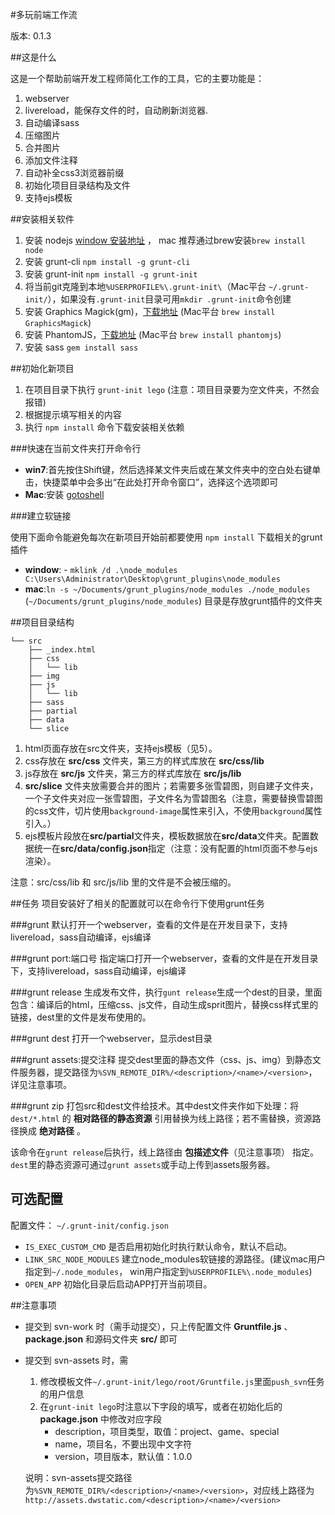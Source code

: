 #多玩前端工作流

版本: 0.1.3

##这是什么

这是一个帮助前端开发工程师简化工作的工具，它的主要功能是：

1. webserver
2. livereload，能保存文件的时，自动刷新浏览器. 
3. 自动编译sass
4. 压缩图片
5. 合并图片
6. 添加文件注释
7. 自动补全css3浏览器前缀
8. 初始化项目目录结构及文件
9. 支持ejs模板

##安装相关软件

1. 安装 nodejs [window 安装地址](http://nodejs.org/) ， mac 推荐通过brew安装```brew install node```
2. 安装 grunt-cli ```npm install -g grunt-cli```
3. 安装 grunt-init ```npm install -g grunt-init```
4. 将当前git克隆到本地```%USERPROFILE%\.grunt-init\```（Mac平台 ```~/.grunt-init/```），如果没有```.grunt-init```目录可用```mkdir .grunt-init```命令创建
5. 安装 Graphics Magick(gm)，[下载地址](http://www.graphicsmagick.org/download.html) (Mac平台 ```brew install GraphicsMagick```)
6. 安装 PhantomJS，[下载地址](http://phantomjs.org/download.html) (Mac平台 ```brew install phantomjs```)
7. 安装 sass ```gem install sass ```

##初始化新项目

1. 在项目目录下执行 ```grunt-init lego``` (注意：项目目录要为空文件夹，不然会报错)
2. 根据提示填写相关的内容
3. 执行 ```npm install``` 命令下载安装相关依赖


###快速在当前文件夹打开命令行

* __win7__:首先按住Shift键，然后选择某文件夹后或在某文件夹中的空白处右键单击，快捷菜单中会多出“在此处打开命令窗口”，选择这个选项即可
* __Mac__:安装 [gotoshell](https://itunes.apple.com/ca/app/go2shell/id445770608?mt=12)


###建立软链接

使用下面命令能避免每次在新项目开始前都要使用 ```npm install``` 下载相关的grunt插件

* __window__: - ```mklink /d .\node_modules C:\Users\Administrator\Desktop\grunt_plugins\node_modules```
* __mac__:```ln -s ~/Documents/grunt_plugins/node_modules ./node_modules``` (```~/Documents/grunt_plugins/node_modules```) 目录是存放grunt插件的文件夹


##项目目录结构
```
└── src
    ├── _index.html
    ├── css
    │   └── lib
    ├── img
    ├── js
    │   └── lib
    ├── sass
    ├── partial
    ├── data
    └── slice
```

1. html页面存放在src文件夹，支持ejs模板（见5）。
2. css存放在 **src/css** 文件夹，第三方的样式库放在 **src/css/lib**
3. js存放在 **src/js** 文件夹，第三方的样式库放在 **src/js/lib**
4. **src/slice** 文件夹放需要合并的图片；若需要多张雪碧图，则自建子文件夹，一个子文件夹对应一张雪碧图，子文件名为雪碧图名（注意，需要替换雪碧图的css文件，切片使用`background-image`属性来引入，不使用`background`属性引入。）
5. ejs模板片段放在**src/partial**文件夹，模板数据放在**src/data**文件夹。配置数据统一在**src/data/config.json**指定（注意：没有配置的html页面不参与ejs渲染）。

注意：src/css/lib 和 src/js/lib 里的文件是不会被压缩的。

##任务
项目安装好了相关的配置就可以在命令行下使用grunt任务

###grunt
默认打开一个webserver，查看的文件是在开发目录下，支持livereload，sass自动编译，ejs编译

###grunt port:端口号
指定端口打开一个webserver，查看的文件是在开发目录下，支持livereload，sass自动编译，ejs编译

###grunt release
生成发布文件，执行```gunt release```生成一个dest的目录，里面包含：编译后的html，压缩css、js文件，自动生成sprit图片，替换css样式里的链接，dest里的文件是发布使用的。

###grunt dest
打开一个webserver，显示dest目录

###grunt assets:提交注释
提交dest里面的静态文件（css、js、img）到静态文件服务器，提交路径为`%SVN_REMOTE_DIR%/<description>/<name>/<version>`，详见注意事项。


###grunt zip
打包src和dest文件给技术。其中dest文件夹作如下处理：将 `dest/*.html` 的 __相对路径的静态资源__ 引用替换为线上路径；若不需替换，资源路径换成 __绝对路径__ 。

该命令在```grunt release```后执行，线上路径由 __包描述文件__（见注意事项） 指定。```dest```里的静态资源可通过`grunt assets`或手动上传到assets服务器。


## 可选配置
配置文件： ```~/.grunt-init/config.json```

* ```IS_EXEC_CUSTOM_CMD``` 是否启用初始化时执行默认命令，默认不启动。
* ```LINK_SRC_NODE_MODULES``` 建立node_modules软链接的源路径。(建议mac用户指定到```~/.node_modules```， win用户指定到```%USERPROFILE%\.node_modules```)
* ```OPEN_APP``` 初始化目录后启动APP打开当前项目。

##注意事项
* 提交到 svn-work 时（需手动提交），只上传配置文件 **Gruntfile.js** 、 **package.json** 和源码文件夹 **src/** 即可
* 提交到 svn-assets 时，需
	1. 修改模板文件`~/.grunt-init/lego/root/Gruntfile.js`里面`push_svn`任务的用户信息
	2. 在`grunt-init lego`时注意以下字段的填写，或者在初始化后的 **package.json** 中修改对应字段
		* description，项目类型，取值：project、game、special
		* name，项目名，不要出现中文字符
		* version，项目版本，默认值：1.0.0
	
	说明：svn-assets提交路径为`%SVN_REMOTE_DIR%/<description>/<name>/<version>`，对应线上路径为 `http://assets.dwstatic.com/<description>/<name>/<version>`
	




